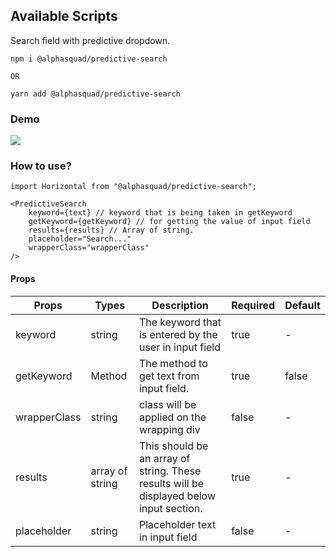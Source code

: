 ## Available Scripts

Search field with predictive dropdown.
````
npm i @alphasquad/predictive-search

OR

yarn add @alphasquad/predictive-search
````

### Demo

![](https://alpha-squad-docs.s3.amazonaws.com/images/predictivesearch.gif)

### How to use?

````
import Horizontal from "@alphasquad/predictive-search";

<PredictiveSearch
    keyword={text} // keyword that is being taken in getKeyword
    getKeyword={getKeyword} // for getting the value of input field
    results={results} // Array of string.
    placeholder="Search..."
    wrapperClass="wrapperClass"
/>

````

#### Props

| Props |  Types | Description | Required | Default |
|-------|--------|-------------|----------|---------|
|  keyword | string  | The keyword that is entered by the user in input field  |  true | -  |
|  getKeyword | Method | The method to get text from input field. | true | false |
|  wrapperClass | string  | class will be applied on the wrapping div  | false  | - |
|  results | array of string  | This should be an array of string. These results will be displayed below input section.  | true  | - |
| placeholder | string  | Placeholder text in input field  | false | - |

